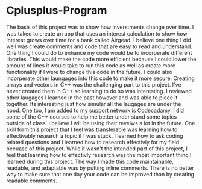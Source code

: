 # Cplusplus-Program

The basis of this project was to show how inverstments change over time. I was taked to create an app that uses an interest calculation to show how interest grows over time for a bank called Airgead.
I believe one thing I did well was create comments and code that are easy to read and understand.
One thing I could do to enhance my code would be to incorperate different libraries. This would make the code more efficient because I could lower the amount of lines it would take to run this code as well as create more functionality if I were to change this code in the future. I could also incorperate other laungages into this code to make it more secure.
Creating arrays and vectors in C++ was the challenging part to this project. I've never created them in C++ so learning to do so was interesting. I reviewed other laugages I learned in the past however and was able to piece it together. Its interesting just how simular all the laugages are under the hood. One too, I am added to my support network is Codecadamy. I did some of the C++ courses to help me better under stand some topics outside of class. I believe I will be using their reveiws a lot in the future.
One skill form this project that I feel was transferable was learning how to effectivably research a topic if I was stuck. I learned how to ask coding related questions and I learned how to research effectivly for my field becuase of this project. While it wasn't the intended part of this project, I feel that learning how to effectivly research was the most important thing I learned during this project.
The way I made this code maintainable, readable, and adaptable was by putting inline comments. There is no better way to make sure that one day your code can be improved than by creating readable comments.
